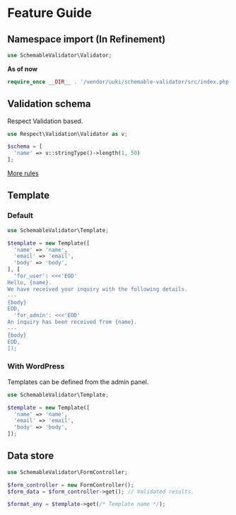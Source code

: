 # Feature Guide

## Namespace import (In Refinement)

```php
use SchemableValidator\Validator;
```

**As of now**

```php
require_once __DIR__ . '/vendor/uuki/schemable-validator/src/index.php';
```

## Validation schema

Respect Validation based.

```php
use Respect\Validation\Validator as v;

$schema = [
  'name' => v::stringType()->length(1, 50)
];
```

[More rules](https://github.com/Respect/Validation/tree/main/docs/rules)

## Template

### Default

```php
use SchemableValidator\Template;

$template = new Template([
  'name' => 'name',
  'email' => 'email',
  'body' => 'body',
], [
  'for_user': <<<'EOD'
Hello, {name}.
We have received your inquiry with the following details.
---
{body}
EOD,
  'for_admin': <<<'EOD'
An inquiry has been received from {name}.
---
{body}
EOD,
]);
```

### With WordPress

Templates can be defined from the admin panel.

```php
use SchemableValidator\Template;

$template = new Template([
  'name' => 'name',
  'email' => 'email',
  'body' => 'body',
]);
```

## Data store

```php
use SchemableValidator\FormController;

$form_controller = new FormController();
$form_data = $form_controller->get(); // Validated results.

$format_any = $template->get(/* Template name */);
```